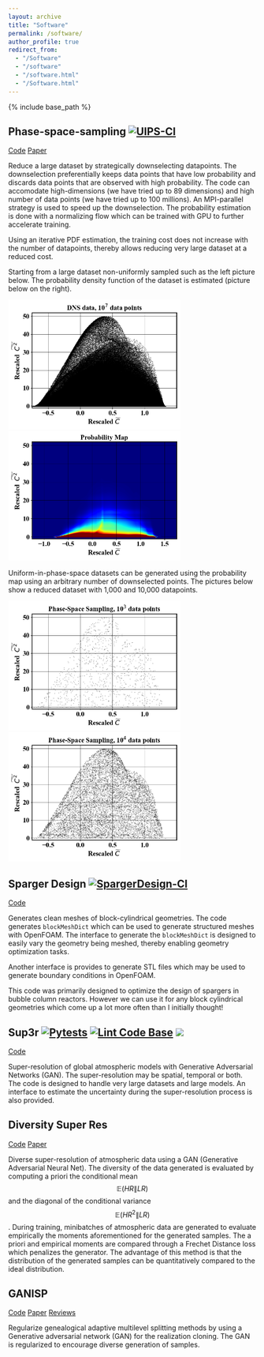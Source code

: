 ```yaml
---
layout: archive
title: "Software"
permalink: /software/
author_profile: true
redirect_from:
  - "/Software"
  - "/software"
  - "/software.html"
  - "/Software.html"
---
```


{% include base_path %}

## Phase-space-sampling [![UIPS-CI](https://github.com/NREL/Phase-space-sampling/actions/workflows/ci.yml/badge.svg)](https://github.com/NREL/Phase-space-sampling/actions/workflows/ci.yml)

[Code](https://github.com/NREL/Phase-space-sampling)
[Paper](https://www.cambridge.org/core/journals/data-centric-engineering/article/uniforminphasespace-data-selection-with-iterative-normalizing-flows/E6212E3FCB5A7EE7B1399BA49667B84C)

Reduce a large dataset by strategically downselecting datapoints. The downselection preferentially keeps data points that have low probability and discards data points that are observed with high probability. The code can accomodate high-dimensions (we have tried up to 89 dimensions) and high number of data points (we have tried up to 100 millions). An MPI-parallel strategy is used to speed up the downselection. The probability estimation is done with a normalizing flow which can be trained with GPU to further accelerate training.

Using an iterative PDF estimation, the training cost does not increase with the number of datapoints, thereby allows reducing very large dataset at a reduced cost. 

Starting from a large dataset non-uniformly sampled such as the left picture below. The probability density function of the dataset is estimated (picture below on the right).
<p float="left">
  <img src="/files/images/fulldataset.png" width="350"/>
  <img src="/files/images/probabilityMap.png" width="350"/>
</p>

Uniform-in-phase-space datasets can be generated using the probability map using an arbitrary number of downselected points. The pictures below show a reduced dataset with 1,000 and 10,000 datapoints.
<p float="left">
  <img src="/files/images/103_phaseSpaceSampling.png" width="350"/> 
  <img src="/files/images/104_phaseSpaceSampling.png" width="350"/>
</p>



## Sparger Design [![SpargerDesign-CI](https://github.com/NREL/spargerDesign/actions/workflows/ci.yml/badge.svg)](https://github.com/NREL/spargerDesign/actions/workflows/ci.yml)

[Code](https://github.com/NREL/spargerDesign)

Generates clean meshes of block-cylindrical geometries. The code generates `blockMeshDict` which can be used to generate structured meshes with OpenFOAM. The interface to generate the `blockMeshDict` is designed to easily vary the geometry being meshed, thereby enabling geometry optimization tasks.

 
Another interface is provides to generate STL files which may be used to generate boundary conditions in OpenFOAM.


This code was primarily designed to optimize the design of spargers in bubble column reactors. However we can use it for any block cylindrical geometries which come up a lot more often than I initially thought!



## Sup3r [![Pytests](https://github.com/NREL/sup3r/actions/workflows/pull_request_tests.yml/badge.svg)](https://github.com/NREL/sup3r/actions/workflows/pull_request_tests.yml)  [![Lint Code Base](https://github.com/NREL/sup3r/actions/workflows/linter.yml/badge.svg)](https://github.com/NREL/sup3r/actions/workflows/linter.yml)  ![](https://codecov.io/gh/nrel/sup3r/branch/main/graph/badge.svg)

[Code](https://github.com/NREL/sup3r)

Super-resolution of global atmospheric models with Generative Adversarial Networks (GAN). The super-resolution may be spatial, temporal or both. The code is designed to handle very large datasets and large models. An interface to estimate the uncertainty during the super-resolution process is also provided.


## Diversity Super Res 

[Code](https://github.com/NREL/diversity_SR)
[Paper](https://arxiv.org/abs/2111.05962)

Diverse super-resolution of atmospheric data using a GAN (Generative Adversarial Neural Net). The diversity of the data generated is evaluated by computing a priori the conditional mean $$\mathbb{E}(HR \| LR)$$ and the diagonal of the conditional variance $$\mathbb{E}(HR^2 \| LR)$$. During training, minibatches of atmospheric data are generated to evaluate empirically the moments aforementioned for the generated samples. The a priori and empirical moments are compared through a Frechet Distance loss which penalizes the generator. The advantage of this method is that the distribution of the generated samples can be quantitatively compared to the ideal distribution.  

## GANISP

[Code](https://github.com/NREL/GANISP)
[Paper](https://openreview.net/pdf?id=e6k_JgCT1P)
[Reviews](https://openreview.net/forum?id=e6k_JgCT1P)

Regularize genealogical adaptive multilevel splitting methods by using a Generative adversarial network (GAN) for the realization cloning. The GAN is regularized to encourage diverse generation of samples.





